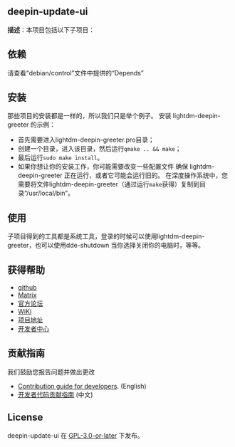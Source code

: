 ## deepin-update-ui
**描述**：本项目包括以下子项目：

## 依赖
请查看“debian/control”文件中提供的“Depends”

## 安装
那些项目的安装都是一样的，所以我们只是举个例子。
安装 lightdm-deepin-greeter 的示例：

- 首先需要进入lightdm-deepin-greeter.pro目录；
- 创建一个目录，进入该目录，然后运行`qmake .. && make`；
- 最后运行`sudo make install`。
- 如果你想让你的安装工作，你可能需要改变一些配置文件
确保 lightdm-deepin-greeter 正在运行，或者它可能会运行旧的。
在深度操作系统中，您需要将文件lightdm-deepin-greeter（通过运行`make`获得）复制到目录“/usr/local/bin”。

## 使用
子项目得到的工具都是系统工具，登录的时候可以使用lightdm-deepin-greeter，也可以使用dde-shutdown
当你选择关闭你的电脑时，等等。

## 获得帮助
* [github](https://github.com/linuxdeepin/dde-session-ui)
* [Matrix](https://matrix.to/#/#deepin-community:matrix.org)
* [官方论坛](https://bbs.deepin.org)
* [WiKi](https://wiki.deepin.org/)
* [项目地址](https://github.com/linuxdeepin/dde-session-ui) 
* [开发者中心](https://github.com/linuxdeepin/developer-center/issues)

## 贡献指南

我们鼓励您报告问题并做出更改

* [Contribution guide for developers](https://github.com/linuxdeepin/developer-center/wiki/Contribution-Guidelines-for-Developers-en). (English)
* [开发者代码贡献指南](https://github.com/linuxdeepin/developer-center/wiki/Contribution-Guidelines-for-Developers) (中文)

## License
deepin-update-ui 在 [GPL-3.0-or-later](LICENSE) 下发布。
